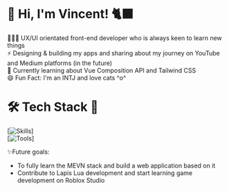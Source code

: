 # 👋 Hi, I'm Vincent! 🐈‍⬛

🧑🏻‍💻 UX/UI orientated front-end developer who is always keen to learn new things<br/>
⚡ Designing & building my apps and sharing about my journey on YouTube and Medium platforms (in the future)<br/>
🌱 Currently learning about Vue Composition API and Tailwind CSS<br/>
😄 Fun Fact: I'm an INTJ and love cats ^o^<br/>

# 🛠️ Tech Stack 💼
[![Skills](https://skillicons.dev/icons?i=js,html,css,sass)]<br/>
[![Tools](https://skillicons.dev/icons?i=figma,vscode,obsidian,md)]

✨Future goals:<br/>
- To fully learn the MEVN stack and build a web application based on it
- Contribute to Lapis Lua development and start learning game development on Roblox Studio

<!--
- 🤔 I’m looking for ...
- 💬 Ask me about ...
- 📫 How to reach me: ...
-->
